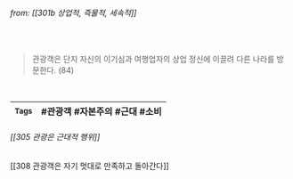 
###### from: [[301b 상업적, 즉물적, 세속적]]

<br/>

> 관광객은 단지 자신의 이기심과 여행업자의 상업 정신에 이끌려 다른 나라를 방문한다. (84)

<br/>

| <small> Tags </small> | #관광객  #자본주의  #근대  #소비 |
| --- | --- |

###### [[305 관광은 근대적 행위]]
[[308 관광객은 자기 멋대로 만족하고 돌아간다]]
